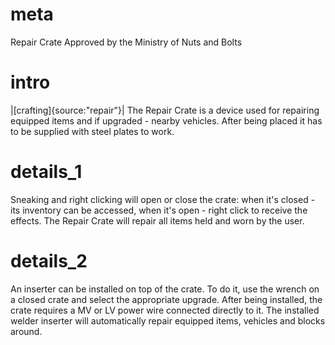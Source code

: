 # meta
Repair Crate
Approved by the Ministry of Nuts and Bolts

# intro
|[crafting]{source:"repair"}|
The Repair Crate is a device used for repairing equipped items and if upgraded - nearby vehicles. After being placed it has to be supplied with steel plates to work.

# details_1
Sneaking and right clicking will open or close the crate: when it's closed - its inventory can be accessed, when it's open - right click to receive the effects. The Repair Crate will repair all items held and worn by the user.

# details_2
An inserter can be installed on top of the crate. To do it, use the wrench on a closed crate and select the appropriate upgrade. After being installed, the crate requires a MV or LV power wire connected directly to it. The installed welder inserter will automatically repair equipped items, vehicles and blocks around.